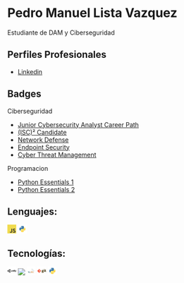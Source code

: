 
# Pedro Manuel Lista Vazquez

Estudiante de DAM y Ciberseguridad


## Perfiles Profesionales

 - [Linkedin](www.linkedin.com/in/pedrolista)
 


## Badges
Ciberseguridad

- [Junior Cybersecurity Analyst Career Path](https://www.credly.com/badges/f3de9f4b-f882-4599-9296-a4694b8d99cf/public_url)
- [(ISC)² Candidate](https://www.credly.com/badges/4d8d57a0-e55e-465c-9bca-6e04ba48a2f7/public_url)
- [Network Defense](https://www.credly.com/badges/2b5b54ea-b554-473b-ad4b-a361dd948f0b/public_url)
- [Endpoint Security](https://www.credly.com/badges/ce4ccd71-1a33-4ca8-8829-02a0893d763d/public_url)
- [Cyber Threat Management](https://www.credly.com/badges/f55c04db-84ee-4b4d-b882-0cd5e81eb0fb/public_url)

Programacion
- [Python Essentials 1](https://www.credly.com/badges/598ea34a-59f0-4cb6-a451-1f8af1eeeda7/public_url)
- [Python Essentials 2](https://www.credly.com/badges/3870a8b2-d379-411c-95ac-877db959078a/public_url)
## Lenguajes:
<code><img height="20" src="https://raw.githubusercontent.com/github/explore/80688e429a7d4ef2fca1e82350fe8e3517d3494d/topics/javascript/javascript.png"></code>
<code><img height="20" src="https://raw.githubusercontent.com/github/explore/80688e429a7d4ef2fca1e82350fe8e3517d3494d/topics/python/python.png"></code>




## Tecnologías:
<code><img height="20" src="https://raw.githubusercontent.com/github/explore/80688e429a7d4ef2fca1e82350fe8e3517d3494d/topics/unity/unity.png"></code>
<code><img height="20" src="https://download.blender.org/branding/blender_logo_socket.png"></code>
<code><img height="20" src="https://raw.githubusercontent.com/github/explore/80688e429a7d4ef2fca1e82350fe8e3517d3494d/topics/mysql/mysql.png"></code>
<code><img height="20" src="https://raw.githubusercontent.com/github/explore/80688e429a7d4ef2fca1e82350fe8e3517d3494d/topics/git/git.png"></code>
<code><img height="20" src="https://raw.githubusercontent.com/github/explore/80688e429a7d4ef2fca1e82350fe8e3517d3494d/topics/python/python.png"></code>

